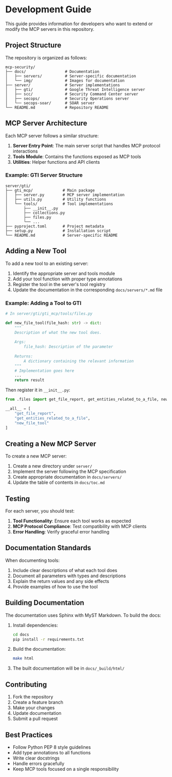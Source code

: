 # Development Guide

This guide provides information for developers who want to extend or modify the MCP servers in this repository.

## Project Structure

The repository is organized as follows:

```
mcp-security/
├── docs/                 # Documentation
│   ├── servers/          # Server-specific documentation
│   └── img/              # Images for documentation
├── server/               # Server implementations
│   ├── gti/              # Google Threat Intelligence server
│   ├── scc/              # Security Command Center server
│   ├── secops/           # Security Operations server
│   └── secops-soar/      # SOAR server
└── README.md             # Repository README
```

## MCP Server Architecture

Each MCP server follows a similar structure:

1. **Server Entry Point**: The main server script that handles MCP protocol interactions
2. **Tools Module**: Contains the functions exposed as MCP tools
3. **Utilities**: Helper functions and API clients

### Example: GTI Server Structure

```
server/gti/
├── gti_mcp/             # Main package
│   ├── server.py        # MCP server implementation
│   ├── utils.py         # Utility functions
│   └── tools/           # Tool implementations
│       ├── __init__.py
│       ├── collections.py
│       ├── files.py
│       └── ...
├── pyproject.toml       # Project metadata
├── setup.py             # Installation script
└── README.md            # Server-specific README
```

## Adding a New Tool

To add a new tool to an existing server:

1. Identify the appropriate server and tools module
2. Add your tool function with proper type annotations
3. Register the tool in the server's tool registry
4. Update the documentation in the corresponding `docs/servers/*.md` file

### Example: Adding a Tool to GTI

```python
# In server/gti/gti_mcp/tools/files.py

def new_file_tool(file_hash: str) -> dict:
    """
    Description of what the new tool does.
    
    Args:
        file_hash: Description of the parameter
        
    Returns:
        A dictionary containing the relevant information
    """
    # Implementation goes here
    ...
    return result
```

Then register it in `__init__.py`:

```python
from .files import get_file_report, get_entities_related_to_a_file, new_file_tool

__all__ = [
    "get_file_report", 
    "get_entities_related_to_a_file",
    "new_file_tool"
]
```

## Creating a New MCP Server

To create a new MCP server:

1. Create a new directory under `server/`
2. Implement the server following the MCP specification
3. Create appropriate documentation in `docs/servers/`
4. Update the table of contents in `docs/toc.md`

## Testing

For each server, you should test:

1. **Tool Functionality**: Ensure each tool works as expected
2. **MCP Protocol Compliance**: Test compatibility with MCP clients
3. **Error Handling**: Verify graceful error handling

## Documentation Standards

When documenting tools:

1. Include clear descriptions of what each tool does
2. Document all parameters with types and descriptions
3. Explain the return values and any side effects
4. Provide examples of how to use the tool

## Building Documentation

The documentation uses Sphinx with MyST Markdown. To build the docs:

1. Install dependencies:
   ```bash
   cd docs
   pip install -r requirements.txt
   ```

2. Build the documentation:
   ```bash
   make html
   ```

3. The built documentation will be in `docs/_build/html/`

## Contributing

1. Fork the repository
2. Create a feature branch
3. Make your changes
4. Update documentation
5. Submit a pull request

## Best Practices

- Follow Python PEP 8 style guidelines
- Add type annotations to all functions
- Write clear docstrings
- Handle errors gracefully
- Keep MCP tools focused on a single responsibility 
